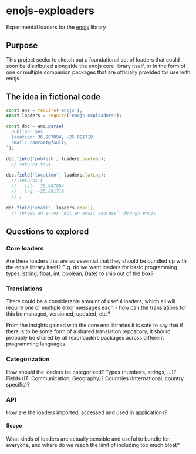 # enojs-exploaders

Experimental loaders for the [enojs](https://eno-lang.org/javascript/) library

## Purpose

This project seeks to sketch out a foundational set of loaders that could soon
be distributed alongside the enojs core library itself, or in the form of one or
multiple companion packages that are officially provided for use with enojs.

## The idea in fictional code

```js
const eno = require('enojs');
const loaders = require('enojs-exploaders');

const doc = eno.parse(`
  publish: yes
  location: 36.987094, -25.091719
  email: contact@faulty
`);

doc.field('publish', loaders.boolean);
  // returns true
  
doc.field('location', loaders.latLng);
  // returns {
  //   lat:  36.987094,
  //   lng: -25.091719
  // }
  
doc.field('email', loaders.email);
  // throws an error "Not an email address" through enojs
```

## Questions to explored

### Core loaders

Are there loaders that are so essential that they should be bundled up with the
enojs library itself? E.g. do we want loaders for basic programming types (string,
float, int, boolean, Date) to ship out of the box?

### Translations

There could be a considerable amount of useful loaders, which all will require
one or multiple error messages each - how can the translations for this be
managed, versioned, updated, etc.?

From the insights gained with the core eno libraries it is safe to say that if
there is to be some form of a shared translation repository, it should probably
be shared by all (exp)loaders packages across different programming languages.

### Categorization

How should the loaders be categorized? Types (numbers, strings, ...)? Fields
(IT, Communication, Geography)? Countries (International, country specific)?

### API

How are the loaders imported, accessed and used in applications?

#### Scope

What kinds of loaders are actually sensible and useful to bundle for everyone,
and where do we reach the limit of including too much bloat?
